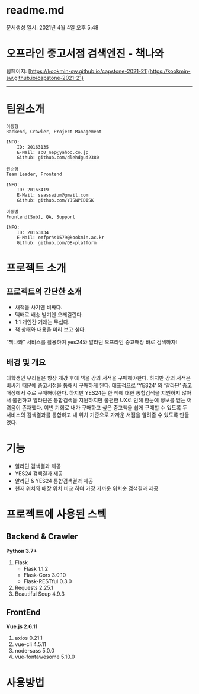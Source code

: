 # readme.md

문서생성 일시: 2021년 4월 4일 오후 5:48

# 오프라인 중고서점 검색엔진 - 책나와

팀페이지: [https://kookmin-sw.github.io/capstone-2021-21](https://kookmin-sw.github.io/capstone-2021-21)

---

# 팀원소개

```
이동형
Backend, Crawler, Project Management

INFO:
	ID: 20163135
	E-Mail: sc0_nep@yahoo.co.jp
	Github: github.com/dlehdgud2380
```

```
권순영
Team Leader, Frontend

INFO:
	ID: 20163419
	E-Mail: ssassaium@gmail.com
	Github: github.com/YJSNPIDISK
```

```
이동범
Frontend(Sub), QA, Support

INFO:
	ID: 20163134
	E-Mail: emfprhs1579@kookmin.ac.kr
	Github: github.com/DB-platform
```

# 프로젝트 소개

## 프로젝트의 간단한 소개

- 새책을 사기엔 비싸다.
- 택배로 배송 받기엔 오래걸린다.
- 1:1 개인간 거래는 무섭다.
- 책 상태와 내용을 미리 보고 싶다.

“책나와” 서비스를 활용하여 yes24와 알라딘 오프라인 중고매장 바로 검색하자!

## 배경 및 개요

대학생인 우리들은 항상 개강 후에 책을 강의 서적을 구매해야한다. 하지만 강의 서적은 비싸기 때문에 중고서점을 통해서 구매하게 된다. 대표적으로 ‘YES24’ 와 ‘알라딘’ 중고매장에서 주로 구매해야한다. 하지만 YES24는 한 책에 대한 통합검색을 지원하지 않아서 불편하고 알라딘은 통합검색을 지원하지만 불편한 UX로 인해 한눈에 정보를 얻는 어려움이 존재했다.
이번 기회로 내가 구매하고 싶은 중고책을 쉽게 구매할 수 있도록 두 서비스의 검색결과를 통합하고 내 위치 기준으로 가까운 서점을 알려줄 수 있도록 만들었다.

# 기능

- 알라딘 검색결과 제공
- YES24 검색결과 제공
- 알라딘 & YES24 통합검색결과 제공
- 현재 위치와 매장 위치 비교 하여 가장 가까운 위치순 검색결과 제공

# 프로젝트에 사용된 스텍

## Backend & Crawler

**Python 3.7+**

1. Flask
    - Flask 1.1.2
    - Flask-Cors 3.0.10
    - Flask-RESTful 0.3.0
2. Requests 2.25.1
3. Beautiful Soup 4.9.3

## FrontEnd

**Vue.js 2.6.11**

1. axios 0.21.1
2. vue-cli 4.5.11
3. node-sass 5.0.0
4. vue-fontawesome 5.10.0

# 사용방법
